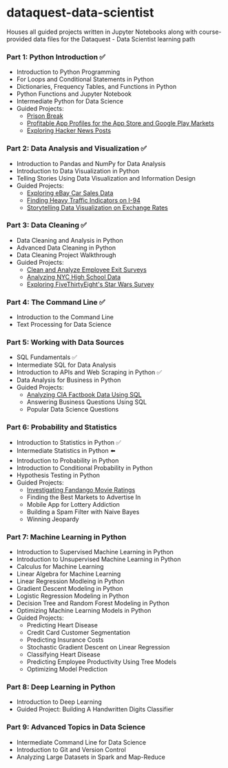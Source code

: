 # dataquest-data-scientist
Houses all guided projects written in Jupyter Notebooks along with course-provided data files for the Dataquest - Data Scientist learning path

### Part 1: Python Introduction ✅
- Introduction to Python Programming 
- For Loops and Conditional Statements in Python 
- Dictionaries, Frequency Tables, and Functions in Python 
- Python Functions and Jupyter Notebook 
- Intermediate Python for Data Science 
- Guided Projects:
  - [Prison Break](https://github.com/marilynyi/dataquest-data-scientist/tree/main/01_prison_break) 
  - [Profitable App Profiles for the App Store and Google Play Markets](https://github.com/marilynyi/dataquest-data-scientist/tree/main/02_mobile_app_data) 
  - [Exploring Hacker News Posts](https://github.com/marilynyi/dataquest-data-scientist/tree/main/03_exploring_hacker_news_posts) 

### Part 2: Data Analysis and Visualization ✅
- Introduction to Pandas and NumPy for Data Analysis 
- Introduction to Data Visualization in Python 
- Telling Stories Using Data Visualization and Information Design
- Guided Projects:
  - [Exploring eBay Car Sales Data](https://github.com/marilynyi/dataquest-data-scientist/tree/main/04_exploring_ebay_car_sales)
  - [Finding Heavy Traffic Indicators on I-94](https://github.com/marilynyi/dataquest-data-scientist/tree/main/05_finding_heavy_traffic_indicators_on_i94w)
  - [Storytelling Data Visualization on Exchange Rates](https://github.com/marilynyi/dataquest-data-scientist/tree/main/06_storytelling_data_visualization_on_exchange_rates)

### Part 3: Data Cleaning ✅
- Data Cleaning and Analysis in Python
- Advanced Data Cleaning in Python
- Data Cleaning Project Walkthrough
- Guided Projects:
  - [Clean and Analyze Employee Exit Surveys](https://github.com/marilynyi/dataquest-data-scientist/tree/main/07_clean_and_analyze_employee_exit_surveys)
  - [Analyzing NYC High School Data](https://github.com/marilynyi/dataquest-data-scientist/tree/main/08_analyzing_nyc_high_school_data)
  - [Exploring FiveThirtyEight's Star Wars Survey](https://github.com/marilynyi/dataquest-data-scientist/tree/main/09_exploring_star_wars_survey)

### Part 4: The Command Line ✅
- Introduction to the Command Line
- Text Processing for Data Science

### Part 5: Working with Data Sources
- SQL Fundamentals ✅
- Intermediate SQL for Data Analysis
- Introduction to APIs and Web Scraping in Python ✅
- Data Analysis for Business in Python
- Guided Projects:
  - [Analyzing CIA Factbook Data Using SQL](https://github.com/marilynyi/dataquest-data-scientist/tree/main/10_analyzing_cia_factbook_data_using_sql) 
  - Answering Business Questions Using SQL
  - Popular Data Science Questions

### Part 6: Probability and Statistics
- Introduction to Statistics in Python ✅
- Intermediate Statistics in Python ⬅️
- Introduction to Probability in Python
- Introduction to Conditional Probability in Python
- Hypothesis Testing in Python
- Guided Projects: 
  - [Investigating Fandango Movie Ratings](https://github.com/marilynyi/dataquest-data-scientist/tree/main/13_investigating_new_movie_ratings)
  - Finding the Best Markets to Advertise In
  - Mobile App for Lottery Addiction
  - Building a Spam Filter with Naive Bayes
  - Winning Jeopardy

### Part 7: Machine Learning in Python
- Introduction to Supervised Machine Learning in Python
- Introduction to Unsupervised Machine Learning in Python
- Calculus for Machine Learning
- Linear Algebra for Machine Learning
- Linear Regression Modleing in Python
- Gradient Descent Modeling in Python
- Logistic Regression Modeling in Python
- Decision Tree and Random Forest Modeling in Python
- Optimizing Machine Learning Models in Python
- Guided Projects:
  - Predicting Heart Disease
  - Credit Card Customer Segmentation
  - Predicting Insurance Costs
  - Stochastic Gradient Descent on Linear Regression
  - Classifying Heart Disease
  - Predicting Employee Productivity Using Tree Models
  - Optimizing Model Prediction

### Part 8: Deep Learning in Python
- Introduction to Deep Learning
- Guided Project: Building A Handwritten Digits Classifier

### Part 9: Advanced Topics in Data Science
- Intermediate Command Line for Data Science
- Introduction to Git and Version Control
- Analyzing Large Datasets in Spark and Map-Reduce
